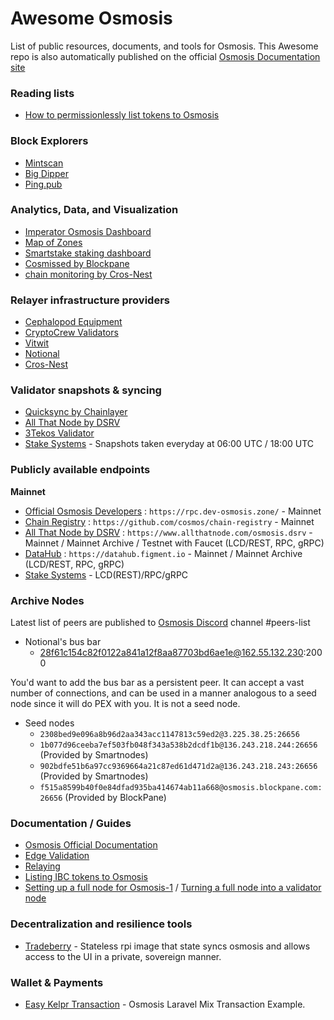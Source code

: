 # Awesome Osmosis
List of public resources, documents, and tools for Osmosis. This Awesome repo is also automatically published on the official [Osmosis Documentation site](https://docs.osmosis.zone/awesome/)

### Reading lists
- [How to permissionlessly list tokens to Osmosis](./guides/token-listing.md)

### Block Explorers
- [Mintscan](https://mintscan.io/osmosis)
- [Big Dipper](https://osmosis.bigdipper.live)
- [Ping.pub](https://ping.pub/osmosis)

### Analytics, Data, and Visualization
- [Imperator Osmosis Dashboard](https://info.osmosis.zone/)
- [Map of Zones](https://mapofzones.com)
- [Smartstake staking dashboard](https://osmosis.smartstake.io/)
- [Cosmissed by Blockpane](https://github.com/blockpane/cosmissed)
- [chain monitoring by Cros-Nest](https://chain-monitor.cros-nest.com/d/Cros-nest/block-chains?orgId=1&var-chain_id=osmosis-1)

### Relayer infrastructure providers
- [Cephalopod Equipment](https://cephalopod.equipment/)
- [CryptoCrew Validators](https://ccvalidators.com/)
- [Vitwit](https://www.vitwit.com/)
- [Notional](https://github.com/faddat/notional)
- [Cros-Nest](https://cros-nest.com/)

### Validator snapshots & syncing
- [Quicksync by Chainlayer](https://quicksync.io/networks/osmosis.html)
- [All That Node by DSRV](https://www.allthatnode.com/osmosis.dsrv)
- [3Tekos Validator](https://3tekos.fr/#Archives)
- [Stake Systems](https://www.notion.so/Stake-Systems-LCD-RPC-gRPC-Instances-04a99a9a9aa14247a42944931eec7024) - Snapshots taken everyday at 06:00 UTC / 18:00 UTC

### Publicly available endpoints

**Mainnet**
- [Official Osmosis Developers](https://rpc.dev-osmosis.zone/) : `https://rpc.dev-osmosis.zone/` - Mainnet
- [Chain Registry](https://github.com/cosmos/chain-registry) : `https://github.com/cosmos/chain-registry` - Mainnet
- [All That Node by DSRV](https://www.allthatnode.com/osmosis.dsrv) : `https://www.allthatnode.com/osmosis.dsrv` - Mainnet / Mainnet Archive / Testnet with Faucet (LCD/REST, RPC, gRPC)
- [DataHub](https://datahub.figment.io) : `https://datahub.figment.io` - Mainnet / Mainnet Archive (LCD/REST, RPC, gRPC)
- [Stake Systems](https://www.notion.so/Stake-Systems-LCD-RPC-gRPC-Instances-04a99a9a9aa14247a42944931eec7024) - LCD(REST)/RPC/gRPC

### Archive Nodes

Latest list of peers are published to [Osmosis Discord](https://discord.gg/osmosis) channel #peers-list

- Notional's bus bar
  - 28f61c154c82f0122a841a12f8aa87703bd6ae1e@162.55.132.230:2000

You'd want to add the bus bar as a persistent peer. It can accept a vast number of connections, and can be used in a manner analogous to a seed node since it will do PEX with you.  It is not a seed node. 

- Seed nodes
  - `2308bed9e096a8b96d2aa343acc1147813c59ed2@3.225.38.25:26656`
  - `1b077d96ceeba7ef503fb048f343a538b2dcdf1b@136.243.218.244:26656` (Provided by Smartnodes)
  - `902bdfe51b6a97cc9369664a21c87ed61d471d2a@136.243.218.243:26656` (Provided by Smartnodes)
  - `f515a8599b40f0e84dfad935ba414674ab11a668@osmosis.blockpane.com:26656` (Provided by BlockPane)


### Documentation / Guides
- [Osmosis Official Documentation](https://docs.osmosis.zone)
- [Edge Validation](https://whimsical.com/validatron-PbUypC8tVMU8DxCFNLdDFu)
- [Relaying](https://github.com/faddat/notional)
- [Listing IBC tokens to Osmosis](./guides/token-listing.md)
- [Setting up a full node for Osmosis-1](https://catboss.medium.com/cat-boss-setting-up-a-fullnode-for-osmosis-osmosis-1-5f9752460f8f) / [Turning a full node into a validator node](https://catboss.medium.com/turning-a-full-node-in-to-a-validator-node-osmosis-1-36f3358f2412)

### Decentralization and resilience tools
- [Tradeberry](https://github.com/faddat/tradeberry) - Stateless rpi image that state syncs osmosis and allows access to the UI in a private, sovereign manner.

### Wallet & Payments
- [Easy Kelpr Transaction](https://github.com/alighasemzadeh/easy-keplr-connect) - Osmosis Laravel Mix Transaction Example.
